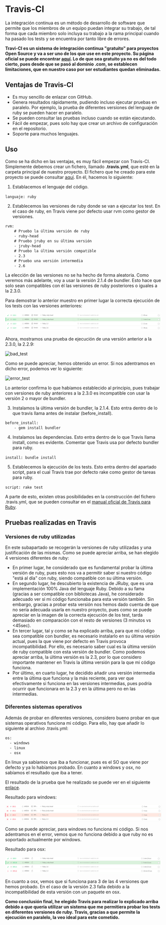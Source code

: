 # Travis-CI

La integración continua es un método de desarrollo de software que permite que los miembros de un equipo puedan integrar su trabajo, de tal forma que cada miembro solo incluya su trabajo a la rama principal cuando ha pasado los tests y se encuentra por tanto libre de errores.

**Travi-CI es un sistema de integración continua "gratuito" para proyectos Open Source y va a ser uno de los que use en este proyecto. Su página oficial se puede encontrar [aquí](https://travis-ci.com/). Lo de que sea gratuito ya no es del todo cierto, pues desde que se pasó al dominio .com, se establecen limitaciones, que en nuestro caso por ser estudiantes quedan eliminadas.**

## Ventajas de Travis-CI

- Es muy sencillo de enlazar con GitHub.
- Genera resultados rápidamente, pudiendo incluso ejecutar pruebas en paralelo. Por ejemplo, la prueba de diferentes versiones del lenguaje de ruby se pueden hacer en paralelo.
- Se pueden consultar las pruebas incluso cuando se están ejecutando.
- Fácil de empezar, pues solo hay que crear un archivo de configuración en el repositorio.
- Soporte para muchos lenguajes.

## Uso

Como se ha dicho en las ventajas, es muy fácil empezar con Travis-CI. Simplemente debemos crear un fichero, llamado **.travis.yml**, que esté en la carpeta principal de nuestro proyecto. El fichero que he creado para este proyecto se puede consultar [aquí](https://github.com/joseegc10/get-match/blob/master/.travis.yml). En él, hacemos lo siguiente:

1. Establacemos el lenguaje del código.

`languaje: ruby`

2. Establecemos las versiones de ruby donde se van a ejecutar los test. En el caso de ruby, en Travis viene por defecto usar rvm como gestor de versiones.

```
rvm:
    # Pruebo la última versión de ruby
    - ruby-head
    # Pruebo jruby en su última versión
    - jruby-head
    # Pruebo la última versión compatible
    - 2.3
    # Pruebo una versión intermedia
    - 2.6
```

La elección de las versiones no se ha hecho de forma aleatoria. Como veremos más adelante, voy a usar la versión 2.1.4 de bundler. Esto hace que solo sean compatibles con él las versiones de ruby posteriores o iguales a la 2.3.0.

Para demostrar lo anterior muestro en primer lugar la correcta ejecución de los tests con las versiones anteriores:

![ok_test](https://github.com/joseegc10/get-match/blob/master/docs/img/travis/ok_version.png)

Ahora, mostramos una prueba de ejecución de una versión anterior a la 2.3.0, la 2.2.9:

![bad_test](https://github.com/joseegc10/get-match/blob/master/docs/img/travis/bad_version.png)

Como se puede apreciar, hemos obtenido un error. Si nos adentramos en dicho error, podemos ver lo siguiente:

![error_test](https://github.com/joseegc10/get-match/blob/master/docs/img/travis/error_version.png)

Lo anterior confirma lo que habíamos establecido al principio, pues trabajar con versiones de ruby anteriores a la 2.3.0 es incompatible con usar la versión 2 o mayor de bundler.

3. Instalamos la última versión de bundler, la 2.1.4. Esto entra dentro de lo que travis llama antes de instalar (before_install).

```
before_install:
    - gem install bundler
```

4. Instalamos las dependencias. Esto entra dentro de lo que Travis llama install, como es evidente. Comentar que Travis usa por defecto bundler para ruby.

`install: bundle install`

5. Establecemos la ejecución de los tests. Esto entra dentro del apartado script, para el cual Travis trae por defecto rake como gestor de tareas para ruby.

`script: rake test`

A parte de esto, existen otras posibilidades en la construcción del fichero .travis.yml, que se pueden consultar en el [manual oficial de Travis para Ruby](https://docs.travis-ci.com/user/languages/ruby/).

## Pruebas realizadas en Travis

### Versiones de ruby utilizadas

En este subapartado se recogerán la versiones de ruby utilizadas y una justificación de las mismas. Como se puede apreciar arriba, se han elegido 4 versiones diferentes de ruby:
- En primer lugar, he considerado que es fundamental probar la última versión de ruby, pues esto nos va a permitir saber si nuestro código "está al día" con ruby, siendo compatible con su última versión.
- En segundo lugar, he descubierto la existencia de JRuby, que es una implementación 100% Java del lenguaje Ruby. Debido a su fama (gracias a ser compatible con bibliotecas Java), he considerado adecuado ver si mi código funcionaba para esta versión también. Sin embargo, gracias a probar esta versión nos hemos dado cuenta de que no sería adecuada usarla en nuestro proyecto, pues como se puede apreciar en la imagen de la correcta ejecución de los test, tarda demasiado en comparación con el resto de versiones (3 minutos vs <45sec).
- En tercer lugar, tal y como se ha explicado arriba, para que mi código sea compatible con bundler, es necesario instalarlo en su última versión actual, pues la que viene por defecto en Travis provoca incompatibilidad. Por ello, es necesario saber cual es la última versión de ruby compatible con esta versión de bundler. Como podemos apreciar arriba, la última versión es la 2.3, por lo que considero importante mantener en Travis la última versión para la que mi código funciona.
- Por último, en cuarto lugar, he decidido añadir una versión intermedia entre la última que funciona y la más reciente, para ver que efectivamente si funciona en las versiones intermedias, pues podría ocurrir que funcionara en la 2.3 y en la última pero no en las intermedias.

### Diferentes sistemas operativos

Además de probar en diferentes versiones, considero bueno probar en que sistemas operativos funciona mi código. Para ello, hay que añadir lo siguiente al archivo .travis.yml:

```
os:
  - windows
  - linux
  - osx
```

En linux ya sabíamos que iba a funcionar, pues es el SO que viene por defecto y ya lo habíamos probado. En cuanto a windows y osx, no sabíamos el resultado que iba a tener.

El resultado de la prueba que he realizado se puede ver en el siguiente [enlace](https://travis-ci.com/github/joseegc10/get-match/builds/199372910).

Resultado para windows:

![windows](https://github.com/joseegc10/get-match/blob/master/docs/img/travis/windows.png)

Como se puede apreciar, para windows no funciona mi código. Si nos adentramos en el error, vemos que no funciona debido a que ruby no es soportado actualmente por windows.

Resultado para osx:

![osx](https://github.com/joseegc10/get-match/blob/master/docs/img/travis/osx.png)

En cuanto a osx, vemos que si funciona para 3 de las 4 versiones que hemos probado. En el caso de la versión 2.3 falla debido a la incompatibilidad de esta versión con un paquete en osx.

**Como conclusión final, he elegido Travis para realizar lo explicado arriba debido a que quería utilizar un sistema que me permitiera probar los tests en diferentes versiones de ruby. Travis, gracias a que permite la ejecución en paralelo, la veo ideal para este cometido.**